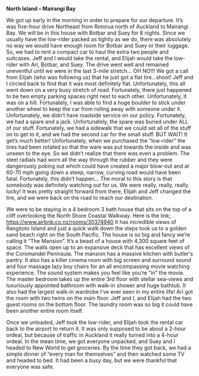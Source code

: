 **North Island – Mairangi Bay**

We got up early in the morning in order to prepare for our departure. It’s was
five-hour drive Northeast from Rotorua north of Auckland to Mairangi Bay. We
will be in this house with Botbar and Suey for 8 nights. Since we usually have the
low-rider packed as tightly as we do, there was absolutely no way we would
have enough room for Botbar and Suey or their luggage. So, we had to rent a
compact car to haul the extra two people and suitcases. Jeff and I would take
the rental, and Elijah would take the low-rider with Ari, Botbar, and Suey.
The drive went well and remained uneventful until we were in the last 3-mile
stretch… OH NO!!! We got a call from Elijah (who was following us) that he just
got a flat tire…shoot! Jeff and I circled back to find that it was most definitely
flat. Unfortunately, this all went down on a very busy stretch of road. Fortunately,
there just happened to be two empty parking spaces right next to each other.
Unfortunately, it was on a hill. Fortunately, I was able to find a huge boulder to
stick under another wheel to keep the car from rolling away with someone under
it. Unfortunately, we didn’t have roadside service on our policy. Fortunately, we
had a spare and a jack. Unfortunately, the spare was buried under ALL of our
stuff. Fortunately, we had a sidewalk that we could set all of the stuff on to get
to it, and we had the second car for the small stuff. BUT WAIT! It get’s much
better! Unfortunately, when we purchased the “low-rider” the tires had been
rotated so that the ware was put towards the inside and was unseen to the eye.
So we didn’t realize that there was even a problem. The steel radials had worn
all the way through the rubber and they were dangerously poking out which
could have created a major blow-out and at 60-70 mph going down a steep,
narrow, curving road would have been fatal. Fortunately, this didn’t happen…
The moral to this story is that somebody was definitely watching out for us. We
were really, really, really lucky! It was pretty straight forward from there, Elijah
and Jeff changed the tire, and we were back on the road to reach our
destination.

We were to be staying in a 4 bedroom 3 bath house that sits on the top of a cliff
overlooking the North Shore Coastal Walkway. Here is the link;
https://www.airbnb.co.nz/rooms/30374940 It has incredible views of Rangitoto
Island and just a quick walk down the steps took us to a golden sand beach right
on the South Pacific. The house is so big and fancy we’re calling it “The Mansion”.
It’s a beast of a house with 4,300 square feet of space. The walls open up to an
expansive deck that has excellent views of the Coromandel Peninsula. The
mansion has a massive kitchen with butler's pantry. It also has a killer cinema
room with big screen and surround sound and four massage lazy boy chairs for
an all encompassing movie watching experience. The sound system makes you
feel like you’re “in” the movie. The master bedroom takes up the entire 3rd floor
with stellar sea-views and luxuriously appointed bathroom with walk-in shower
and huge bathtub. It also had the largest walk-in wardrobe I’ve ever seen in my
entire life! Ari got the room with two twins on the main floor. Jeff and I, and Elijah
had the two guest rooms on the bottom floor. The laundry room was so big it
could have been another entire room itself.

Once we unloaded, Jeff took the low-rider, and Elijah took the rental car back
to the airport to return it. It was only supposed to be about a 2-hour ordeal, but
because of traffic in Auckland it really turned into a 4-hour ordeal. In the mean
time, we got everyone unpacked, and Suey and I headed to New World to get
groceries. By the time they got back, we had a simple dinner of “every man for
themselves” and then watched some TV and headed to bed. It had been a
busy day, but we were thankful that everyone was safe.